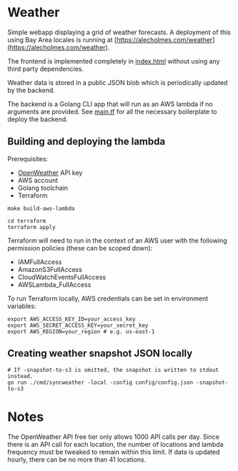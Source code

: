 # Weather

Simple webapp displaying a grid of weather forecasts. A deployment of this using Bay Area locales is running
at [https://alecholmes.com/weather](https://alecholmes.com/weather).

The frontend is implemented completely in [index.html](site/index.html) without using any third party dependencies.

Weather data is stored in a public JSON blob which is periodically updated by the backend.

The backend is a Golang CLI app that will run as an AWS lambda if no arguments are provided.
See [main.tf](terraform/main.tf) for all the necessary boilerplate to deploy the backend.

## Building and deploying the lambda

Prerequisites:

* [OpenWeather](https://openweathermap.org/api) API key
* AWS account
* Golang toolchain
* Terraform

```shell
make build-aws-lambda

cd terraform
terraform apply
```

Terraform will need to run in the context of an AWS user with the following permission policies (these can be scoped
down):

* IAMFullAccess
* AmazonS3FullAccess
* CloudWatchEventsFullAccess
* AWSLambda_FullAccess

To run Terraform locally, AWS credentials can be set in environment variables:

```shell
export AWS_ACCESS_KEY_ID=your_access_key
export AWS_SECRET_ACCESS_KEY=your_secret_key
export AWS_REGION=your_region # e.g. us-east-1
```

## Creating weather snapshot JSON locally

```shell
# If -snapshot-to-s3 is omitted, the snapshot is written to stdout instead.
go run ./cmd/syncweather -local -config config/config.json -snapshot-to-s3
```

# Notes

The OpenWeather API free tier only allows 1000 API calls per day. Since there is an API call for each location, the
number of locations and lambda frequency must be tweaked to remain within this limit. If data is updated hourly, there
can be no more than 41 locations.

